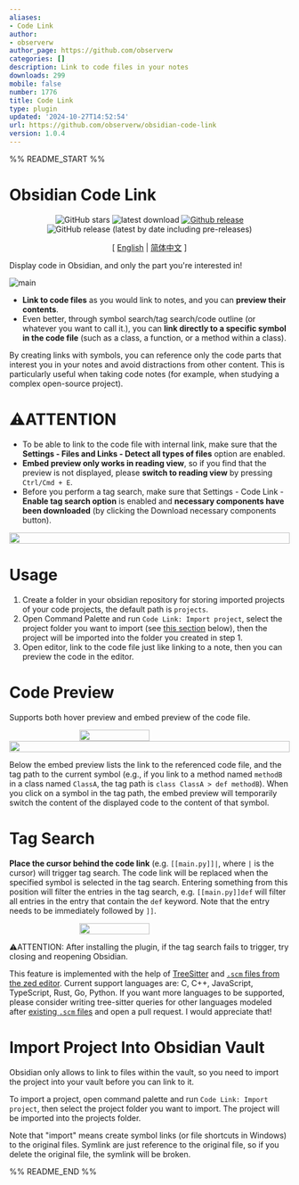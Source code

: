 ```yaml
---
aliases:
- Code Link
author:
- observerw
author_page: https://github.com/observerw
categories: []
description: Link to code files in your notes
downloads: 299
mobile: false
number: 1776
title: Code Link
type: plugin
updated: '2024-10-27T14:52:54'
url: https://github.com/observerw/obsidian-code-link
version: 1.0.4
---
```


%% README_START %%

# Obsidian Code Link

<div align="center">

![GitHub stars](https://img.shields.io/github/stars/observerw/obsidian-code-link?style=flat) ![latest download](https://img.shields.io/github/downloads/observerw/obsidian-code-link/latest/total?style=plastic) 
[![Github release](https://img.shields.io/github/manifest-json/v/observerw/obsidian-code-link?color=blue)](https://github.com/observerw/obsidian-code-link/releases/latest) ![GitHub release (latest by date including pre-releases)](https://img.shields.io/github/v/release/observerw/obsidian-code-link?include_prereleases&label=BRAT%20beta)

[ [English](./README.md) | [简体中文](./README-CN.md) ]

</div>

Display code in Obsidian, and only the part you're interested in!

![main](https://raw.githubusercontent.com/observerw/obsidian-code-link/HEAD/assets/main.png)

- **Link to code files** as you would link to notes, and you can **preview their contents**. 
- Even better, through symbol search/tag search/code outline (or whatever you want to call it.), you can **link directly to a specific symbol in the code file** (such as a class, a function, or a method within a class). 

By creating links with symbols, you can reference only the code parts that interest you in your notes and avoid distractions from other content. This is particularly useful when taking code notes (for example, when studying a complex open-source project).

# ⚠️ATTENTION 

- To be able to link to the code file with internal link, make sure that the **Settings - Files and Links - Detect all types of files** option are enabled.
- **Embed preview only works in reading view**, so if you find that the preview is not displayed, please **switch to reading view** by pressing `Ctrl/Cmd + E`.
- Before you perform a tag search, make sure that Settings - Code Link - **Enable tag search option** is enabled and **necessary components have been downloaded** (by clicking the Download necessary components button).

<div style="display: flex; justify-content: center;">
    <img src="https://raw.githubusercontent.com/observerw/obsidian-code-link/HEAD/assets/download-button.png" width="100%">
</div>

# Usage

1. Create a folder in your obsidian repository for storing imported projects of your code projects, the default path is `projects`.
2. Open Command Palette and run `Code Link: Import project`, select the project folder you want to import (see [this section](#import-project-into-obsidian-vault) below), then the project will be imported into the folder you created in step 1.
3. Open editor, link to the code file just like linking to a note, then you can preview the code in the editor. 

# Code Preview

Supports both hover preview and embed preview of the code file.

<div style="display: flex; justify-content: center;">
    <img src="https://raw.githubusercontent.com/observerw/obsidian-code-link/HEAD/assets/hover.png" width="50%">
</div>

<div style="display: flex; justify-content: center;">
    <img src="https://raw.githubusercontent.com/observerw/obsidian-code-link/HEAD/assets/embed.png" width="100%">
</div>


Below the embed preview lists the link to the referenced code file, and the tag path to the current symbol (e.g., if you link to a method named `methodB` in a class named `ClassA`, the tag path is `class ClassA > def methodB`). When you click on a symbol in the tag path, the embed preview will temporarily switch the content of the displayed code to the content of that symbol.

# Tag Search

**Place the cursor behind the code link** (e.g. `[[main.py]]|`, where `|` is the cursor) will trigger tag search. The code link will be replaced when the specified symbol is selected in the tag search. Entering something from this position will filter the entries in the tag search, e.g. `[[main.py]]def` will filter all entries in the entry that contain the `def` keyword. Note that the entry needs to be immediately followed by `]]`.

<div style="display: flex; justify-content: center;">
    <img src="https://raw.githubusercontent.com/observerw/obsidian-code-link/HEAD/assets/tag-search.png" width="50%">
</div>

⚠️ATTENTION: After installing the plugin, if the tag search fails to trigger, try closing and reopening Obsidian.

This feature is implemented with the help of [TreeSitter](https://tree-sitter.github.io/tree-sitter/) and [`.scm` files from the zed editor](https://zed.dev/). Current support languages are: C, C++, JavaScript, TypeScript, Rust, Go, Python. If you want more languages to be supported, please consider writing tree-sitter queries for other languages modeled after [existing `.scm` files](https://github.com/observerw/obsidian-code-link/tree/main/src/lang/data/scm) and open a pull request. I would appreciate that!

# Import Project Into Obsidian Vault

Obsidian only allows to link to files within the vault, so you need to import the project into your vault before you can link to it.

To import a project, open command palette and run `Code Link: Import project`, then select the project folder you want to import. The project will be imported into the projects folder.

Note that "import" means create symbol links (or file shortcuts in Windows) to the original files. Symlink are just reference to the original file, so if you delete the original file, the symlink will be broken.

%% README_END %%